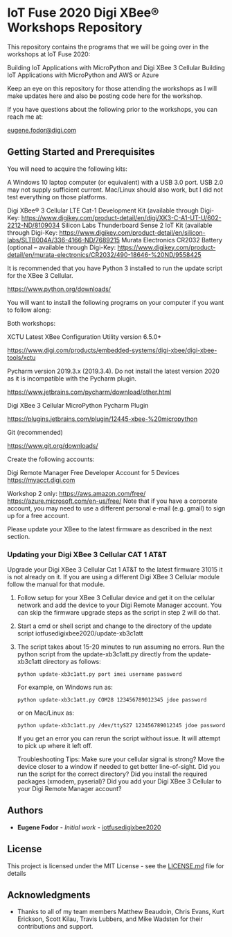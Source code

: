 # IoT Fuse 2020 Digi XBee® Workshops Repository

This repository contains the programs that we will be going over in the
workshops at IoT Fuse 2020:

Building IoT Applications with MicroPython and Digi XBee 3 Cellular
Building IoT Applications with MicroPython and AWS or Azure

Keep an eye on this repository for those attending the workshops
as I will make updates here and also be posting code here for
the workshop.

If you have questions about the following prior to the workshops,
you can reach me at:

eugene.fodor@digi.com

## Getting Started and Prerequisites

You will need to acquire the following kits:

A Windows 10 laptop computer (or equivalent) with a USB 3.0 port. USB 2.0 may 
not supply sufficient current. Mac/Linux should also work, but I did not test 
everything on those platforms.

Digi XBee® 3 Cellular LTE Cat-1 Development Kit (available through Digi-Key: 
https://www.digikey.com/product-detail/en/digi/XK3-C-A1-UT-U/602-2212-ND/8109034
Silicon Labs Thunderboard Sense 2 IoT Kit (available through Digi-Key: 
https://www.digikey.com/product-detail/en/silicon-labs/SLTB004A/336-4166-ND/7689215
Murata Electronics CR2032 Battery (optional – available through Digi-Key: 
https://www.digikey.com/product-detail/en/murata-electronics/CR2032/490-18646-%20ND/9558425


It is recommended that you have Python 3 installed to run the update script for
the XBee 3 Cellular.

https://www.python.org/downloads/

You will want to install the following programs on your computer if you want to
follow along:

Both workshops:

XCTU Latest XBee Configuration Utility version 6.5.0+

https://www.digi.com/products/embedded-systems/digi-xbee/digi-xbee-tools/xctu

Pycharm version 2019.3.x (2019.3.4). Do not install the latest version 2020 
as it is incompatible with the Pycharm plugin.

https://www.jetbrains.com/pycharm/download/other.html

Digi XBee 3 Cellular MicroPython Pycharm Plugin

https://plugins.jetbrains.com/plugin/12445-xbee-%20micropython

Git (recommended)

https://www.git.org/downloads/

Create the following accounts:

Digi Remote Manager Free Developer Account for 5 Devices
https://myacct.digi.com

Workshop 2 only: 
https://aws.amazon.com/free/
https://azure.microsoft.com/en-us/free/
Note that if you have a corporate account, you may need to use a different 
personal e-mail (e.g. gmail) to sign up for a free account.

Please update your XBee to the latest firmware as described in the next section.

### Updating your Digi XBee 3 Cellular CAT 1 AT&T

Upgrade your Digi XBee 3 Cellular Cat 1 AT&T to the 
latest firmware 31015 it is not already on it. 
If you are using a different Digi XBee 3 Cellular module 
follow the manual for that module.

1. Follow setup for your XBee 3 Cellular device and get it on the cellular network 
   and add the device to your Digi Remote Manager account. You can skip the firmware 
   upgrade steps as the script in step 2 will do that. 
2. Start a cmd or shell script and change to the directory of the update script
   iotfusedigixbee2020/update-xb3c1att
3. The script takes about 15-20 minutes to run assuming no errors. Run the python 
   script from the update-xb3c1att.py directly from the update-xb3c1att directory 
   as follows:

   ```
   python update-xb3c1att.py port imei username password
   ```
   
   For example, on Windows run as:
   
   ```
   python update-xb3c1att.py COM28 123456789012345 jdoe password
   ```
   
   or on Mac/Linux as:
   
   ```
   python update-xb3c1att.py /dev/ttyS27 123456789012345 jdoe password
   ```
   
   If you get an error you can rerun the script without issue. It will attempt to pick
   up where it left off.
   
   Troubleshooting Tips:
   Make sure your cellular signal is strong? Move the device
   closer to a window if needed to get better line-of-sight.
   Did you run the script for the correct directory?
   Did you install the required packages (xmodem, pyserial)?
   Did you add your Digi XBee 3 Cellular to your Digi Remote Manager account?
   
   
## Authors

* **Eugene Fodor** - *Initial work* - [iotfusedigixbee2020](https://github.com/DigiEntmgmt/iotfusedigixbee2020)

## License

This project is licensed under the MIT License - see the [LICENSE.md](LICENSE.md)
file for details

## Acknowledgments

* Thanks to all of my team members Matthew Beaudoin, Chris Evans, Kurt Erickson,
  Scott Kilau, Travis Lubbers, and Mike Wadsten for their contributions 
  and support.

